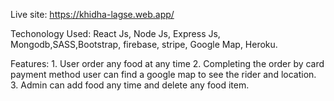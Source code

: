 Live site: https://khidha-lagse.web.app/

Techonology Used: React Js, Node Js, Express Js, Mongodb,SASS,Bootstrap, firebase, stripe, Google Map, Heroku.

Features: 
      1. User order any food at any time
      2. Completing the order by card payment method user can find a google map to see the rider and location.
      3. Admin can add food any time and delete any food item.
